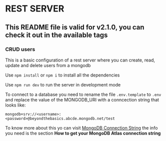 # REST SERVER

## This README file is valid for v2.1.0, you can check it out in the available tags

### CRUD users

This is a basic configuration of a rest server where you can create, read, update and delete users from a mongodb

Use `npm install` or `npm i` to install all the dependencies

Use `npm run dev` to run the server in development mode

To connect to a database you need to rename the file `.env.template` to `.env` and replace the value of the MONGODB_URI with a conncection string that looks like:

```
mongodb+srv://<username>:<password>@beyondthebasics.abcde.mongodb.net/test
```

To know more about this yo can visit [MongoDB Connection String](https://www.mongodb.com/basics/mongodb-connection-string) the info you need is the section **How to get your MongoDB Atlas connection string**
